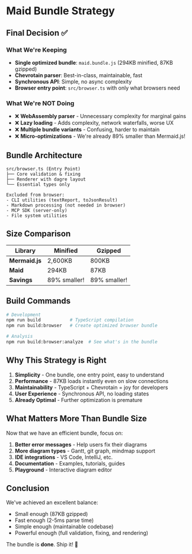 # Maid Bundle Strategy

## Final Decision ✅

### What We're Keeping
- **Single optimized bundle**: `maid.bundle.js` (294KB minified, 87KB gzipped)
- **Chevrotain parser**: Best-in-class, maintainable, fast
- **Synchronous API**: Simple, no async complexity
- **Browser entry point**: `src/browser.ts` with only what browsers need

### What We're NOT Doing
- ❌ **WebAssembly parser** - Unnecessary complexity for marginal gains
- ❌ **Lazy loading** - Adds complexity, network waterfalls, worse UX
- ❌ **Multiple bundle variants** - Confusing, harder to maintain
- ❌ **Micro-optimizations** - We're already 89% smaller than Mermaid.js!

## Bundle Architecture

```
src/browser.ts (Entry Point)
├── Core validation & fixing
├── Renderer with dagre layout
└── Essential types only

Excluded from browser:
- CLI utilities (textReport, toJsonResult)
- Markdown processing (not needed in browser)
- MCP SDK (server-only)
- File system utilities
```

## Size Comparison

| Library | Minified | Gzipped |
|---------|----------|---------|
| **Mermaid.js** | 2,600KB | 800KB |
| **Maid** | 294KB | 87KB |
| **Savings** | 89% smaller! | 89% smaller! |

## Build Commands

```bash
# Development
npm run build           # TypeScript compilation
npm run build:browser   # Create optimized browser bundle

# Analysis
npm run build:browser:analyze  # See what's in the bundle
```

## Why This Strategy is Right

1. **Simplicity** - One bundle, one entry point, easy to understand
2. **Performance** - 87KB loads instantly even on slow connections
3. **Maintainability** - TypeScript + Chevrotain = joy for developers
4. **User Experience** - Synchronous API, no loading states
5. **Already Optimal** - Further optimization is premature

## What Matters More Than Bundle Size

Now that we have an efficient bundle, focus on:

1. **Better error messages** - Help users fix their diagrams
2. **More diagram types** - Gantt, git graph, mindmap support
3. **IDE integrations** - VS Code, IntelliJ, etc.
4. **Documentation** - Examples, tutorials, guides
5. **Playground** - Interactive diagram editor

## Conclusion

We've achieved an excellent balance:
- Small enough (87KB gzipped)
- Fast enough (2-5ms parse time)
- Simple enough (maintainable codebase)
- Powerful enough (full validation, fixing, and rendering)

The bundle is **done**. Ship it! 🚀